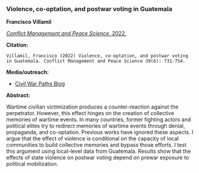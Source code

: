 ### Violence, co-optation, and postwar voting in Guatemala

**Francisco Villamil**

[*Conflict Management and Peace Science*, 2022.](https://doi.org/10.1177/07388942211066539)

**Citation:**

```
Villamil, Francisco (2022) Violence, co-optation, and postwar voting in Guatemala. Conflict Management and Peace Science 39(6): 731-754.
```

**Media/outreach:**

- [Civil War Paths Blog](https://www.civilwarpaths.org/how-political-actors-influence-war-legacies/)

**Abstract:**

Wartime civilian victimization produces a counter-reaction against the perpetrator. However, this effect hinges on the creation of collective memories of wartime events. In many countries, former fighting actors and political elites try to redirect memories of wartime events through denial, propaganda, and co-optation. Previous works have ignored these aspects. I argue that the effect of violence is conditional on the capacity of local communities to build collective memories and bypass those efforts. I test this argument using local-level data from Guatemala. Results show that the effects of state violence on postwar voting depend on prewar exposure to political mobilization.